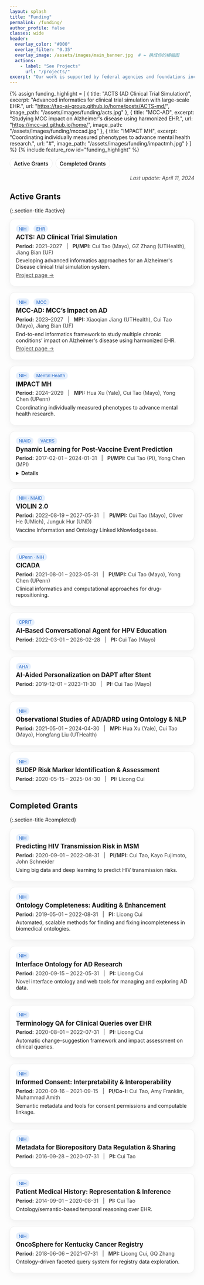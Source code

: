 ```yaml
---
layout: splash
title: "Funding"
permalink: /funding/
author_profile: false
classes: wide
header:
  overlay_color: "#000"
  overlay_filter: "0.35"
  overlay_image: /assets/images/main_banner.jpg  # ← 换成你的横幅图
  actions:
    - label: "See Projects"
      url: "/projects/"
excerpt: "Our work is supported by federal agencies and foundations including NIH, NIAID, AHA, CPRIT, and others."
---
```


<!-- 轻量美化：卡片/徽章/分隔线；若你有自定义样式表，可把这一段移到 _sass/_custom.scss -->
<style>
.funding-nav {
  display:flex; gap:.5rem; flex-wrap:wrap; margin: .25rem 0 1rem;
}
.funding-nav a {
  display:inline-block; padding:.35rem .65rem; border-radius:999px; border:1px solid rgba(0,0,0,.08);
  text-decoration:none; font-weight:600; font-size:.9rem; background:#fff;
}
.funding-nav a:hover { filter:brightness(.98); }
.badge { display:inline-block; font-size:.75rem; padding:.15rem .5rem; border-radius:999px; background:rgba(42,122,226,.12); color:#1e63c6; margin-right:.4rem; }
.funding-list { display:grid; grid-template-columns:repeat(auto-fit,minmax(320px,1fr)); gap:1rem; margin: .75rem 0 1.25rem; }
.funding-card {
  background:#fff; border:1px solid rgba(0,0,0,.06); border-radius:14px; padding:1rem; box-shadow:0 6px 18px rgba(0,0,0,.05);
  transition:transform .18s ease, box-shadow .18s ease;
}
.funding-card:hover { transform:translateY(-2px); box-shadow:0 12px 28px rgba(0,0,0,.08); }
.funding-card h3 { margin:.2rem 0 .35rem; font-size:1.05rem; }
.funding-meta { font-size:.88rem; opacity:.85; margin-bottom:.35rem; }
.funding-meta strong { font-weight:700; }
.funding-card p { margin:.35rem 0; }
.funding-muted { font-size:.9rem; opacity:.8; }
details.funding-detail { margin:.4rem 0 0; }
details.funding-detail summary { cursor:pointer; font-weight:600; }
.feature__wrapper .archive__item-teaser img { object-fit:cover; aspect-ratio: 16/9; }
.section-title{
  margin-top: 1.25rem; margin-bottom:.5rem; border-left:4px solid #2a7ae2; padding-left:.5rem;
}
.last-updated { text-align:right; font-style:italic; opacity:.8; }
</style>

<!-- 顶部高亮（可替换图片与链接） -->
{% assign funding_highlight = 
  [
    {
      title: "ACTS (AD Clinical Trial Simulation)",
      excerpt: "Advanced informatics for clinical trial simulation with large-scale EHR.",
      url: "https://tao-ai-group.github.io/home/posts/ACTS-md/",
      image_path: "/assets/images/funding/acts.jpg"
    },
    {
      title: "MCC-AD",
      excerpt: "Studying MCC impact on Alzheimer's disease using harmonized EHR.",
      url: "https://mcc-ad.github.io/home/",
      image_path: "/assets/images/funding/mccad.jpg"
    },
    {
      title: "IMPACT MH",
      excerpt: "Coordinating individually measured phenotypes to advance mental health research.",
      url: "#",
      image_path: "/assets/images/funding/impactmh.jpg"
    }
  ] 
%}
{% include feature_row id="funding_highlight" %}

<div class="funding-nav">
  <a href="#active">Active Grants</a>
  <a href="#completed">Completed Grants</a>
</div>

<div class="last-updated">Last update: April 11, 2024</div>

## Active Grants
{:.section-title #active}

<div class="funding-list">

<div class="funding-card">
  <span class="badge">NIH</span> <span class="badge">EHR</span>
  <h3>ACTS: AD Clinical Trial Simulation</h3>
  <div class="funding-meta">
    <strong>Period:</strong> 2021–2027 &nbsp; | &nbsp; <strong>PI/MPI:</strong> Cui Tao (Mayo), GZ Zhang (UTHealth), Jiang Bian (UF)
  </div>
  <p>Developing advanced informatics approaches for an Alzheimer's Disease clinical trial simulation system.</p>
  <p class="funding-muted"><a href="https://tao-ai-group.github.io/home/posts/ACTS-md/" target="_blank" rel="noopener">Project page →</a></p>
</div>

<div class="funding-card">
  <span class="badge">NIH</span> <span class="badge">MCC</span>
  <h3>MCC-AD: MCC’s Impact on AD</h3>
  <div class="funding-meta">
    <strong>Period:</strong> 2023–2027 &nbsp; | &nbsp; <strong>MPI:</strong> Xiaoqian Jiang (UTHealth), Cui Tao (Mayo), Jiang Bian (UF)
  </div>
  <p>End-to-end informatics framework to study multiple chronic conditions’ impact on Alzheimer's disease using harmonized EHR.</p>
  <p class="funding-muted"><a href="https://mcc-ad.github.io/home/" target="_blank" rel="noopener">Project page →</a></p>
</div>

<div class="funding-card">
  <span class="badge">NIH</span> <span class="badge">Mental Health</span>
  <h3>IMPACT MH</h3>
  <div class="funding-meta">
    <strong>Period:</strong> 2024–2029 &nbsp; | &nbsp; <strong>MPI:</strong> Hua Xu (Yale), Cui Tao (Mayo), Yong Chen (UPenn)
  </div>
  <p>Coordinating individually measured phenotypes to advance mental health research.</p>
</div>

<div class="funding-card">
  <span class="badge">NIAID</span> <span class="badge">VAERS</span>
  <h3>Dynamic Learning for Post-Vaccine Event Prediction</h3>
  <div class="funding-meta">
    <strong>Period:</strong> 2017-02-01 – 2024-01-31 &nbsp; | &nbsp; <strong>PI/MPI:</strong> Cui Tao (PI), Yong Chen (MPI)
  </div>
  <details class="funding-detail"><summary>Details</summary>
    Using temporal information in VAERS for post-vaccine event prediction with dynamic learning.
  </details>
</div>

<div class="funding-card">
  <span class="badge">NIH · NIAID</span>
  <h3>VIOLIN 2.0</h3>
  <div class="funding-meta">
    <strong>Period:</strong> 2022-08-19 – 2027-05-31 &nbsp; | &nbsp; <strong>PI/MPI:</strong> Cui Tao (Mayo), Oliver He (UMich), Junguk Hur (UND)
  </div>
  <p>Vaccine Information and Ontology Linked kNowledgebase.</p>
</div>

<div class="funding-card">
  <span class="badge">UPenn · NIH</span>
  <h3>CICADA</h3>
  <div class="funding-meta">
    <strong>Period:</strong> 2021-08-01 – 2023-05-31 &nbsp; | &nbsp; <strong>PI/MPI:</strong> Cui Tao (Mayo), Yong Chen (UPenn)
  </div>
  <p>Clinical informatics and computational approaches for drug-repositioning.</p>
</div>

<div class="funding-card">
  <span class="badge">CPRIT</span>
  <h3>AI-Based Conversational Agent for HPV Education</h3>
  <div class="funding-meta">
    <strong>Period:</strong> 2022-03-01 – 2026-02-28 &nbsp; | &nbsp; <strong>PI:</strong> Cui Tao (Mayo)
  </div>
</div>

<div class="funding-card">
  <span class="badge">AHA</span>
  <h3>AI-Aided Personalization on DAPT after Stent</h3>
  <div class="funding-meta">
    <strong>Period:</strong> 2019-12-01 – 2023-11-30 &nbsp; | &nbsp; <strong>PI:</strong> Cui Tao (Mayo)
  </div>
</div>

<div class="funding-card">
  <span class="badge">NIH</span>
  <h3>Observational Studies of AD/ADRD using Ontology & NLP</h3>
  <div class="funding-meta">
    <strong>Period:</strong> 2021-05-01 – 2024-04-30 &nbsp; | &nbsp; <strong>MPI:</strong> Hua Xu (Yale), Cui Tao (Mayo), Hongfang Liu (UTHealth)
  </div>
</div>

<div class="funding-card">
  <span class="badge">NIH</span>
  <h3>SUDEP Risk Marker Identification & Assessment</h3>
  <div class="funding-meta">
    <strong>Period:</strong> 2020-05-15 – 2025-04-30 &nbsp; | &nbsp; <strong>PI:</strong> Licong Cui
  </div>
</div>

</div> <!-- /funding-list -->

## Completed Grants
{:.section-title #completed}

<div class="funding-list">

<div class="funding-card">
  <span class="badge">NIH</span>
  <h3>Predicting HIV Transmission Risk in MSM</h3>
  <div class="funding-meta">
    <strong>Period:</strong> 2020-09-01 – 2022-08-31 &nbsp; | &nbsp; <strong>PI/MPI:</strong> Cui Tao, Kayo Fujimoto, John Schneider
  </div>
  <p>Using big data and deep learning to predict HIV transmission risks.</p>
</div>

<div class="funding-card">
  <span class="badge">NIH</span>
  <h3>Ontology Completeness: Auditing & Enhancement</h3>
  <div class="funding-meta">
    <strong>Period:</strong> 2019-05-01 – 2022-08-31 &nbsp; | &nbsp; <strong>PI:</strong> Licong Cui
  </div>
  <p>Automated, scalable methods for finding and fixing incompleteness in biomedical ontologies.</p>
</div>

<div class="funding-card">
  <span class="badge">NIH</span>
  <h3>Interface Ontology for AD Research</h3>
  <div class="funding-meta">
    <strong>Period:</strong> 2020-09-15 – 2022-05-31 &nbsp; | &nbsp; <strong>PI:</strong> Licong Cui
  </div>
  <p>Novel interface ontology and web tools for managing and exploring AD data.</p>
</div>

<div class="funding-card">
  <span class="badge">NIH</span>
  <h3>Terminology QA for Clinical Queries over EHR</h3>
  <div class="funding-meta">
    <strong>Period:</strong> 2020-08-01 – 2022-07-31 &nbsp; | &nbsp; <strong>PI:</strong> Licong Cui
  </div>
  <p>Automatic change-suggestion framework and impact assessment on clinical queries.</p>
</div>

<div class="funding-card">
  <span class="badge">NIH</span>
  <h3>Informed Consent: Interpretability & Interoperability</h3>
  <div class="funding-meta">
    <strong>Period:</strong> 2020-09-16 – 2021-09-15 &nbsp; | &nbsp; <strong>PI/Co-I:</strong> Cui Tao, Amy Franklin, Muhammad Amith
  </div>
  <p>Semantic metadata and tools for consent permissions and computable linkage.</p>
</div>

<div class="funding-card">
  <span class="badge">NIH</span>
  <h3>Metadata for Biorepository Data Regulation & Sharing</h3>
  <div class="funding-meta">
    <strong>Period:</strong> 2016-09-28 – 2020-07-31 &nbsp; | &nbsp; <strong>PI:</strong> Cui Tao
  </div>
</div>

<div class="funding-card">
  <span class="badge">NIH</span>
  <h3>Patient Medical History: Representation & Inference</h3>
  <div class="funding-meta">
    <strong>Period:</strong> 2014-09-01 – 2020-08-31 &nbsp; | &nbsp; <strong>PI:</strong> Cui Tao
  </div>
  <p>Ontology/semantic-based temporal reasoning over EHR.</p>
</div>

<div class="funding-card">
  <span class="badge">NIH</span>
  <h3>OncoSphere for Kentucky Cancer Registry</h3>
  <div class="funding-meta">
    <strong>Period:</strong> 2018-06-06 – 2021-07-31 &nbsp; | &nbsp; <strong>MPI:</strong> Licong Cui, GQ Zhang
  </div>
  <p>Ontology-driven faceted query system for registry data exploration.</p>
</div>

</div> <!-- /funding-list -->
